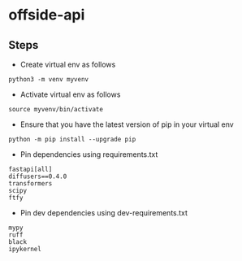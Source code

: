 # offside-api

## Steps

* Create virtual env as follows

```
python3 -m venv myvenv
```

* Activate virtual env as follows

```
source myvenv/bin/activate
```

* Ensure that you have the latest version of pip in your virtual env
```
python -m pip install --upgrade pip
```

* Pin dependencies using requirements.txt
```
fastapi[all]
diffusers==0.4.0
transformers
scipy
ftfy
```

* Pin dev dependencies using dev-requirements.txt

```
mypy
ruff
black
ipykernel
```
